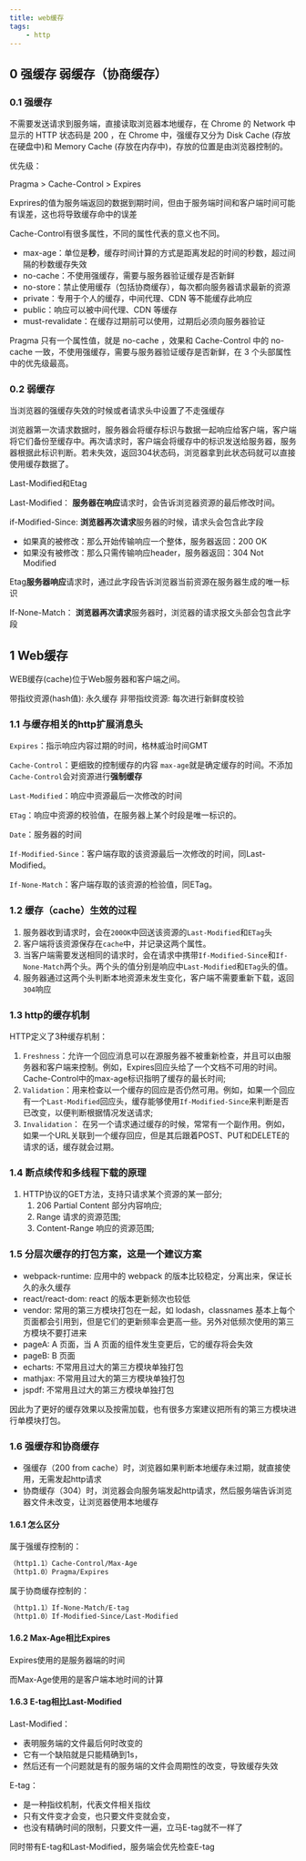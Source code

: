 ```yaml
---
title: web缓存
tags:
    - http
---
```


## 0 强缓存 弱缓存（协商缓存）

### 0.1 强缓存

不需要发送请求到服务端，直接读取浏览器本地缓存，在 Chrome 的 Network 中显示的 HTTP 状态码是 200 ，在 Chrome 中，强缓存又分为 Disk Cache (存放在硬盘中)和 Memory Cache (存放在内存中)，存放的位置是由浏览器控制的。

优先级：

Pragma > Cache-Control > Expires

Exprires的值为服务端返回的数据到期时间，但由于服务端时间和客户端时间可能有误差，这也将导致缓存命中的误差

Cache-Control有很多属性，不同的属性代表的意义也不同。

- max-age：单位是**秒**，缓存时间计算的方式是距离发起的时间的秒数，超过间隔的秒数缓存失效
- no-cache：不使用强缓存，需要与服务器验证缓存是否新鲜
- no-store：禁止使用缓存（包括协商缓存），每次都向服务器请求最新的资源
- private：专用于个人的缓存，中间代理、CDN 等不能缓存此响应
- public：响应可以被中间代理、CDN 等缓存
- must-revalidate：在缓存过期前可以使用，过期后必须向服务器验证

Pragma 只有一个属性值，就是 no-cache ，效果和 Cache-Control 中的 no-cache 一致，不使用强缓存，需要与服务器验证缓存是否新鲜，在 3 个头部属性中的优先级最高。

### 0.2 弱缓存

当浏览器的强缓存失效的时候或者请求头中设置了不走强缓存

浏览器第一次请求数据时，服务器会将缓存标识与数据一起响应给客户端，客户端将它们备份至缓存中。再次请求时，客户端会将缓存中的标识发送给服务器，服务器根据此标识判断。若未失效，返回304状态码，浏览器拿到此状态码就可以直接使用缓存数据了。

Last-Modified和Etag

Last-Modified： **服务器在响应**请求时，会告诉浏览器资源的最后修改时间。

if-Modified-Since: **浏览器再次请求**服务器的时候，请求头会包含此字段

- 如果真的被修改：那么开始传输响应一个整体，服务器返回：200 OK
- 如果没有被修改：那么只需传输响应header，服务器返回：304 Not Modified

Etag**服务器响应**请求时，通过此字段告诉浏览器当前资源在服务器生成的唯一标识

If-None-Match： **浏览器再次请求**服务器时，浏览器的请求报文头部会包含此字段

## 1 Web缓存

WEB缓存(cache)位于Web服务器和客户端之间。

带指纹资源(hash值): 永久缓存
非带指纹资源: 每次进行新鲜度校验

### 1.1 与缓存相关的http扩展消息头

`Expires`：指示响应内容过期的时间，格林威治时间GMT

`Cache-Control`：更细致的控制缓存的内容  `max-age`就是确定缓存的时间。不添加`Cache-Control`会对资源进行**强制缓存**

`Last-Modified`：响应中资源最后一次修改的时间

`ETag`：响应中资源的校验值，在服务器上某个时段是唯一标识的。

`Date`：服务器的时间

`If-Modified-Since`：客户端存取的该资源最后一次修改的时间，同Last-Modified。

`If-None-Match`：客户端存取的该资源的检验值，同ETag。

### 1.2 缓存（cache）生效的过程

1. 服务器收到请求时，会在`200OK`中回送该资源的`Last-Modified`和`ETag`头
2. 客户端将该资源保存在`cache`中，并记录这两个属性。
3. 当客户端需要发送相同的请求时，会在请求中携带`If-Modified-Since`和`If-None-Match`两个头。两个头的值分别是响应中`Last-Modified`和`ETag`头的值。
4. 服务器通过这两个头判断本地资源未发生变化，客户端不需要重新下载，返回`304`响应

### 1.3 http的缓存机制

HTTP定义了3种缓存机制：

1. `Freshness`：允许一个回应消息可以在源服务器不被重新检查，并且可以由服务器和客户端来控制。例如，Expires回应头给了一个文档不可用的时间。Cache-Control中的max-age标识指明了缓存的最长时间;
2. `Validation`：用来检查以一个缓存的回应是否仍然可用。例如，如果一个回应有一个`Last-Modified`回应头，缓存能够使用`If-Modified-Since`来判断是否已改变，以便判断根据情况发送请求;
3. `Invalidation`： 在另一个请求通过缓存的时候，常常有一个副作用。例如，如果一个URL关联到一个缓存回应，但是其后跟着POST、PUT和DELETE的请求的话，缓存就会过期。

### 1.4 断点续传和多线程下载的原理

1. HTTP协议的GET方法，支持只请求某个资源的某一部分;
   1. 206 Partial Content 部分内容响应;
   2. Range 请求的资源范围;
   3. Content-Range 响应的资源范围;

### 1.5 分层次缓存的打包方案，这是一个建议方案

- webpack-runtime: 应用中的 webpack 的版本比较稳定，分离出来，保证长久的永久缓存
- react/react-dom: react 的版本更新频次也较低
- vendor: 常用的第三方模块打包在一起，如 lodash，classnames 基本上每个页面都会引用到，但是它们的更新频率会更高一些。另外对低频次使用的第三方模块不要打进来
- pageA: A 页面，当 A 页面的组件发生变更后，它的缓存将会失效
- pageB: B 页面
- echarts: 不常用且过大的第三方模块单独打包
- mathjax: 不常用且过大的第三方模块单独打包
- jspdf: 不常用且过大的第三方模块单独打包

因此为了更好的缓存效果以及按需加载，也有很多方案建议把所有的第三方模块进行单模块打包。

### 1.6 强缓存和协商缓存

- 强缓存（200 from cache）时，浏览器如果判断本地缓存未过期，就直接使用，无需发起http请求
- 协商缓存（304）时，浏览器会向服务端发起http请求，然后服务端告诉浏览器文件未改变，让浏览器使用本地缓存

#### 1.6.1 怎么区分

属于强缓存控制的：

```txt
（http1.1）Cache-Control/Max-Age
（http1.0）Pragma/Expires
```

属于协商缓存控制的：

```txt
（http1.1）If-None-Match/E-tag
（http1.0）If-Modified-Since/Last-Modified
```

#### 1.6.2 Max-Age相比Expires

Expires使用的是服务器端的时间

而Max-Age使用的是客户端本地时间的计算

#### 1.6.3 E-tag相比Last-Modified

Last-Modified：

- 表明服务端的文件最后何时改变的
- 它有一个缺陷就是只能精确到1s，
- 然后还有一个问题就是有的服务端的文件会周期性的改变，导致缓存失效

E-tag：

- 是一种指纹机制，代表文件相关指纹
- 只有文件变才会变，也只要文件变就会变，
- 也没有精确时间的限制，只要文件一遍，立马E-tag就不一样了

同时带有E-tag和Last-Modified，服务端会优先检查E-tag
